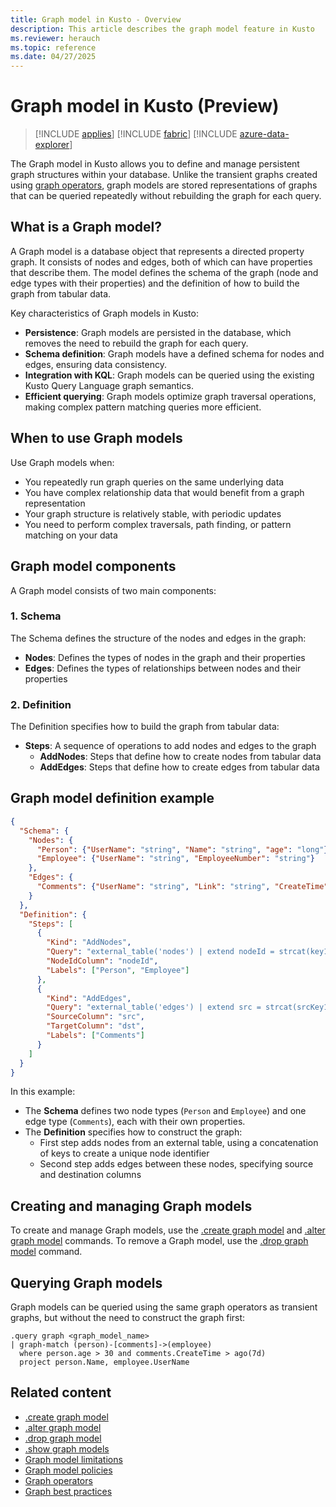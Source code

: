 ```yaml
---
title: Graph model in Kusto - Overview
description: This article describes the graph model feature in Kusto
ms.reviewer: herauch
ms.topic: reference
ms.date: 04/27/2025
---
```


# Graph model in Kusto (Preview)

> [!INCLUDE [applies](../../includes/applies-to-version/applies.md)] [!INCLUDE [fabric](../../includes/applies-to-version/fabric.md)] [!INCLUDE [azure-data-explorer](../../includes/applies-to-version/azure-data-explorer.md)]

The Graph model in Kusto allows you to define and manage persistent graph structures within your database. Unlike the transient graphs created using [graph operators](../../query/graph-operators.md), graph models are stored representations of graphs that can be queried repeatedly without rebuilding the graph for each query.

## What is a Graph model?

A Graph model is a database object that represents a directed property graph. It consists of nodes and edges, both of which can have properties that describe them. The model defines the schema of the graph (node and edge types with their properties) and the definition of how to build the graph from tabular data.

Key characteristics of Graph models in Kusto:

* **Persistence**: Graph models are persisted in the database, which removes the need to rebuild the graph for each query.
* **Schema definition**: Graph models have a defined schema for nodes and edges, ensuring data consistency.
* **Integration with KQL**: Graph models can be queried using the existing Kusto Query Language graph semantics.
* **Efficient querying**: Graph models optimize graph traversal operations, making complex pattern matching queries more efficient.

## When to use Graph models

Use Graph models when:

* You repeatedly run graph queries on the same underlying data
* You have complex relationship data that would benefit from a graph representation
* Your graph structure is relatively stable, with periodic updates
* You need to perform complex traversals, path finding, or pattern matching on your data

## Graph model components

A Graph model consists of two main components:

### 1. Schema

The Schema defines the structure of the nodes and edges in the graph:

* **Nodes**: Defines the types of nodes in the graph and their properties
* **Edges**: Defines the types of relationships between nodes and their properties

### 2. Definition

The Definition specifies how to build the graph from tabular data:

* **Steps**: A sequence of operations to add nodes and edges to the graph
  * **AddNodes**: Steps that define how to create nodes from tabular data
  * **AddEdges**: Steps that define how to create edges from tabular data

## Graph model definition example

```json
{
  "Schema": {
    "Nodes": {
      "Person": {"UserName": "string", "Name": "string", "age": "long"},
      "Employee": {"UserName": "string", "EmployeeNumber": "string"}
    },
    "Edges": {
      "Comments": {"UserName": "string", "Link": "string", "CreateTime": "datetime"}
    }
  },
  "Definition": {
    "Steps": [
      {
        "Kind": "AddNodes",
        "Query": "external_table('nodes') | extend nodeId = strcat(key1, key2, … keyN)",
        "NodeIdColumn": "nodeId",
        "Labels": ["Person", "Employee"]
      },
      {
        "Kind": "AddEdges",
        "Query": "external_table('edges') | extend src = strcat(srcKey1, scrKey2, … srcKeyN), dst = strcat(dstKey1, dstKey2, … dstKeyN)",
        "SourceColumn": "src",
        "TargetColumn": "dst",
        "Labels": ["Comments"]
      }
    ]
  }
}
```

In this example:

* The **Schema** defines two node types (`Person` and `Employee`) and one edge type (`Comments`), each with their own properties.
* The **Definition** specifies how to construct the graph:
  * First step adds nodes from an external table, using a concatenation of keys to create a unique node identifier
  * Second step adds edges between these nodes, specifying source and destination columns

## Creating and managing Graph models

To create and manage Graph models, use the [.create graph model](graph-model-create.md) and [.alter graph model](graph-model-alter.md) commands. To remove a Graph model, use the [.drop graph model](graph-model-drop.md) command.

## Querying Graph models

Graph models can be queried using the same graph operators as transient graphs, but without the need to construct the graph first:

```kusto
.query graph <graph_model_name>
| graph-match (person)-[comments]->(employee)
  where person.age > 30 and comments.CreateTime > ago(7d)
  project person.Name, employee.UserName
```

## Related content

* [.create graph model](graph-model-create.md)
* [.alter graph model](graph-model-alter.md)
* [.drop graph model](graph-model-drop.md)
* [.show graph models](graph-model-show.md)
* [Graph model limitations](graph-model-limitations.md)
* [Graph model policies](graph-model-policies.md)
* [Graph operators](../../query/graph-operators.md)
* [Graph best practices](../../query/graph-best-practices.md)